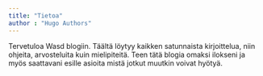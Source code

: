 ```yaml
---
title: "Tietoa"
author : "Hugo Authors"
---
```


Tervetuloa Wasd blogiin. Täältä löytyy kaikken satunnaista kirjoittelua, niin ohjeita, arvosteluita kuin mielipiteitä. Teen tätä blogia omaksi ilokseni ja myös saattavani esille asioita mistä jotkut muutkin voivat hyötyä.